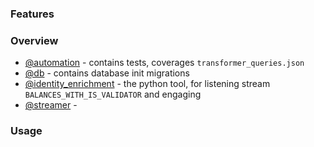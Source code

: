 ### Features

### Overview
- [@automation](automation/) - contains tests, coverages `transformer_queries.json`
- [@db](db/) - contains database init migrations
- [@identity_enrichment](identity_enrichment/) - the python tool, for listening stream `BALANCES_WITH_IS_VALIDATOR` and engaging 
- [@streamer](streamer/) - 

### Usage